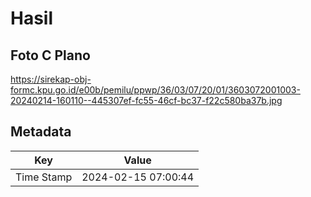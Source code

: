# Hasil

## Foto C Plano

https://sirekap-obj-formc.kpu.go.id/e00b/pemilu/ppwp/36/03/07/20/01/3603072001003-20240214-160110--445307ef-fc55-46cf-bc37-f22c580ba37b.jpg


## Metadata

| Key        | Value               |
| ---------- | ------------------- |
| Time Stamp | 2024-02-15 07:00:44 |



